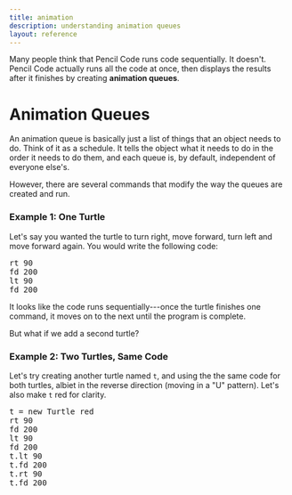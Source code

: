 ```yaml
---
title: animation
description: understanding animation queues
layout: reference
---
```


Many people think that Pencil Code runs code sequentially. It doesn't. Pencil Code actually runs all the code at once, then displays the results after it finishes by creating **animation queues**. 

# Animation Queues

An animation queue is basically just a list of things that an object needs to do. Think of it as a schedule. It tells the object what it needs to do in the order it needs to do them, and each queue is, by default, independent of everyone else's. 

However, there are several commands that modify the way the queues are created and run. 

### Example 1: One Turtle

Let's say you wanted the turtle to turn right, move forward, turn left and move forward again. You would write the following code: 

<pre class="examp">
rt 90
fd 200
lt 90
fd 200
</pre>

<script type="demo" width=220 height=220>
demo ->
  rt 90
  fd 200
  lt 90
  fd 200
</script>

It looks like the code runs sequentially---once the turtle finishes one command, it moves on to the next until the program is complete. 

But what if we add a second turtle?

### Example 2: Two Turtles, Same Code

Let's try creating another turtle named `t`, and using the the same code for both turtles, albiet in the reverse direction (moving in a "U" pattern). Let's also make `t` red for clarity. 

<pre class="examp">
t = new Turtle red
rt 90
fd 200
lt 90
fd 200
t.lt 90
t.fd 200
t.rt 90
t.fd 200
</pre>

<script type="demo" width=420 height=220>
setup ->
  t = null
  remove t
demo ->
  t = new Turtle red
  rt 90
  fd 200
  lt 90
  fd 200
  t.lt 90
  t.fd 200
  t.rt 90
  t.fd 200
</script>

